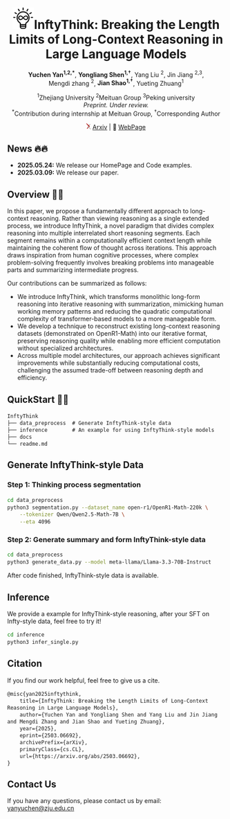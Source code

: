 # <center> <img src="./docs/static/images/InfiniteThoughtLogo.png" height="50">InftyThink:  Breaking the Length Limits of Long-Context Reasoning in Large Language Models

<p align="center">
  <strong>Yuchen Yan<sup>1,2,*</sup></strong>,  
  <strong>Yongliang Shen<sup>1,†</sup></strong>,  
  Yang Liu <sup>2</sup>, 
  Jin Jiang <sup>2,3</sup>, 
  <br>
  Mengdi zhang <sup>2</sup>, 
  <strong>Jian Shao<sup>1,†</sup></strong>,  
  Yueting Zhuang<sup>1</sup>
</p>
<p align="center">
  <sup>1</sup>Zhejiang University  
  <sup>2</sup>Meituan Group
  <sup>3</sup>Peking university
  <br>
  <em>Preprint. Under review.</em>  
  <br>
  <sup>*</sup>Contribution during internship at Meituan Group, <sup>†</sup>Corresponding Author
</p>


<p align="center">
          <img src="docs/static/images/arxiv_logo.png" alt="arXiv" height="14"> <a href="https://arxiv.org/abs/2503.06692">Arxiv</a> 
          | 📑 <a href="https://zju-real.github.io/InftyThink/">WebPage</a> 
<br>
</p>

## News 🔥🔥
- **2025.05.24:** We release our HomePage and Code examples.
- **2025.03.09:** We release our paper.

## Overview 🦾🦾
In this paper, we propose a fundamentally different approach to long-context reasoning. Rather than viewing reasoning as a single extended process, we introduce InftyThink, a novel paradigm that divides complex reasoning into multiple interrelated short reasoning segments. Each segment remains within a computationally efficient context length while maintaining the coherent flow of thought across iterations. This approach draws inspiration from human cognitive processes, where complex problem-solving frequently involves breaking problems into manageable parts and summarizing intermediate progress.

Our contributions can be summarized as follows:  
-  We introduce InftyThink, which transforms monolithic long-form reasoning into iterative reasoning with summarization, mimicking human working memory patterns and reducing the quadratic computational complexity of transformer-based models to a more manageable form.
- We develop a technique to reconstruct existing long-context reasoning datasets (demonstrated on OpenR1-Math) into our iterative format, preserving reasoning quality while enabling more efficient computation without specialized architectures.
- Across multiple model architectures, our approach achieves significant improvements while substantially reducing computational costs, challenging the assumed trade-off between reasoning depth and efficiency.

## QuickStart 🎯🎯
```plaintext
InftyThink
├── data_preprocess  # Generate InftyThink-style data
├── inference        # An example for using InftyThink-style models
├── docs
└── readme.md
```

## Generate InftyThink-style Data
### Step 1: Thinking process segmentation
```sh
cd data_preprocess
python3 segmentation.py --dataset_name open-r1/OpenR1-Math-220k \
    --tokenizer Qwen/Qwen2.5-Math-7B \
    --eta 4096
```

### Step 2: Generate summary and form InftyThink-style data
```sh
cd data_preprocess
python3 generate_data.py --model meta-llama/Llama-3.3-70B-Instruct
```
After code finished, InftyThink-style data is available.

## Inference
We provide a example for InftyThink-style reasoning, after your SFT on Infty-style data, feel free to try it!
```sh
cd inference
python3 infer_single.py
```

## Citation

If you find our work helpful, feel free to give us a cite.

```
@misc{yan2025inftythink,
    title={InftyThink: Breaking the Length Limits of Long-Context Reasoning in Large Language Models}, 
    author={Yuchen Yan and Yongliang Shen and Yang Liu and Jin Jiang and Mengdi Zhang and Jian Shao and Yueting Zhuang},
    year={2025},
    eprint={2503.06692},
    archivePrefix={arXiv},
    primaryClass={cs.CL},
    url={https://arxiv.org/abs/2503.06692}, 
}
```

## Contact Us
If you have any questions, please contact us by email: 
yanyuchen@zju.edu.cn
